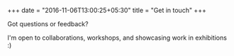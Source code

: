+++
date = "2016-11-06T13:00:25+05:30"
title = "Get in touch"
+++

Got questions or feedback? 

I'm open to collaborations, workshops, and showcasing work in exhibitions :) 